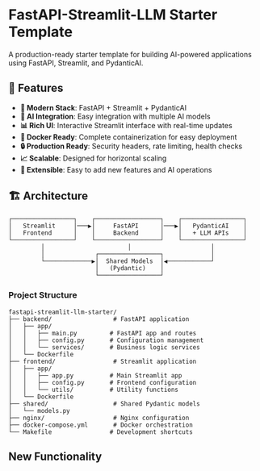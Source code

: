 # FastAPI-Streamlit-LLM Starter Template

A production-ready starter template for building AI-powered applications using FastAPI, Streamlit, and PydanticAI.

## 🌟 Features

- **🚀 Modern Stack**: FastAPI + Streamlit + PydanticAI
- **🤖 AI Integration**: Easy integration with multiple AI models
- **📊 Rich UI**: Interactive Streamlit interface with real-time updates
- **🐳 Docker Ready**: Complete containerization for easy deployment
- **🔒 Production Ready**: Security headers, rate limiting, health checks
- **📈 Scalable**: Designed for horizontal scaling
- **🧪 Extensible**: Easy to add new features and AI operations

## 🏗️ Architecture

```
┌─────────────────┐    ┌──────────────────┐    ┌─────────────────┐
│   Streamlit     │───▶│     FastAPI      │───▶│   PydanticAI    │
│   Frontend      │    │     Backend      │    │   + LLM APIs    │
└─────────────────┘    └──────────────────┘    └─────────────────┘
         │                       │                      │
         │              ┌─────────────────┐             │
         └─────────────▶│  Shared Models  │◀────────────┘
                        │   (Pydantic)    │
                        └─────────────────┘
```

### Project Structure

```
fastapi-streamlit-llm-starter/
├── backend/                 # FastAPI application
│   ├── app/
│   │   ├── main.py         # FastAPI app and routes
│   │   ├── config.py       # Configuration management
│   │   └── services/       # Business logic services
│   └── Dockerfile
├── frontend/                # Streamlit application
│   ├── app/
│   │   ├── app.py          # Main Streamlit app
│   │   ├── config.py       # Frontend configuration
│   │   └── utils/          # Utility functions
│   └── Dockerfile
├── shared/                  # Shared Pydantic models
│   └── models.py
├── nginx/                   # Nginx configuration
├── docker-compose.yml       # Docker orchestration
└── Makefile                # Development shortcuts
```

## New Functionality

